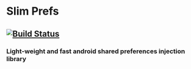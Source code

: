 # Slim Prefs
[![Build Status](https://travis-ci.org/slim-gears/slimprefs.svg?branch=master)](https://travis-ci.org/slim-gears/slimprefs)
---
### Light-weight and fast android shared preferences injection library
